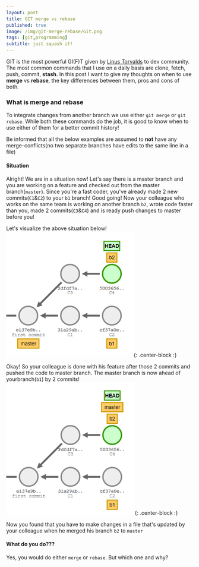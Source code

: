 ```yaml
---
layout: post
title: GIT merge vs rebase
published: true
image: /img/git-merge-rebase/Git.png
tags: [git,programming]
subtitle: just squash it!
---
```

GIT is the most powerful GI(F)T given by [Linus Torvalds](https://en.wikipedia.org/wiki/Linus_Torvalds) to dev community. The most common commands that I use on a daily basis are clone, fetch, push, commit, **stash**. In this post I want to give my thoughts on when to use **merge** vs **rebase**, the key differences between them, pros and cons of both.

### What is merge and rebase

To integrate changes from another branch we use either ```git merge``` or ```git rebase```. While both these commands do the job, it is good to know when to use either of them for a better commit history!

Be informed that all the below examples are assumed to **not** have any merge-conflicts(no two separate branches have edits to the same line in a file)

#### Situation

Alright! We are in a situation now! Let's say there is a master branch and you are working on a feature and checked out from the master branch(```master```). Since you're a fast coder, you've already made 2 new commits(```C1```&```C2```) to your ```b1``` branch! Good going!
Now your colleague who works on the same team is working on another branch ```b2```, wrote code faster than you, made 2 commits(```C3```&```C4```) and is ready push changes to master before you!

Let's visualize the above situation below!
![1](/img/git-merge-rebase/git1.PNG){: .center-block :}

Okay! So your colleague is done with his feature after those 2 commits and pushed the code to master branch. The master branch is now ahead of yourbranch(```b1```) by 2 commits!
![2](/img/git-merge-rebase/git2.PNG){: .center-block :}

Now you found that you have to make changes in a file that's updated by your colleague when he merged his branch ```b2``` to ```master```
#### What do you do???
Yes, you would do either ```merge``` or ```rebase```. But which one and why?

